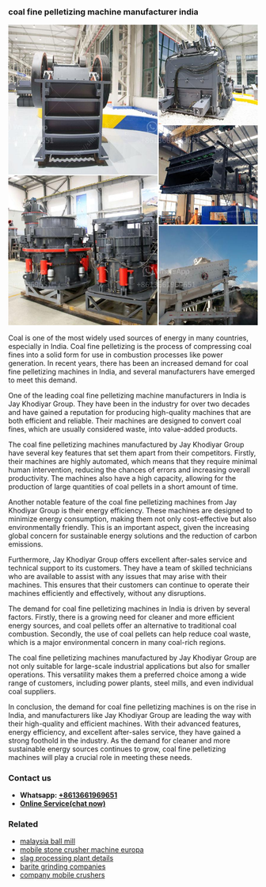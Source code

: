 <h3>coal fine pelletizing machine manufacturer india</h3><img src='1708589291.jpg' alt=''><p>Coal is one of the most widely used sources of energy in many countries, especially in India. Coal fine pelletizing is the process of compressing coal fines into a solid form for use in combustion processes like power generation. In recent years, there has been an increased demand for coal fine pelletizing machines in India, and several manufacturers have emerged to meet this demand.</p><p>One of the leading coal fine pelletizing machine manufacturers in India is Jay Khodiyar Group. They have been in the industry for over two decades and have gained a reputation for producing high-quality machines that are both efficient and reliable. Their machines are designed to convert coal fines, which are usually considered waste, into value-added products.</p><p>The coal fine pelletizing machines manufactured by Jay Khodiyar Group have several key features that set them apart from their competitors. Firstly, their machines are highly automated, which means that they require minimal human intervention, reducing the chances of errors and increasing overall productivity. The machines also have a high capacity, allowing for the production of large quantities of coal pellets in a short amount of time.</p><p>Another notable feature of the coal fine pelletizing machines from Jay Khodiyar Group is their energy efficiency. These machines are designed to minimize energy consumption, making them not only cost-effective but also environmentally friendly. This is an important aspect, given the increasing global concern for sustainable energy solutions and the reduction of carbon emissions.</p><p>Furthermore, Jay Khodiyar Group offers excellent after-sales service and technical support to its customers. They have a team of skilled technicians who are available to assist with any issues that may arise with their machines. This ensures that their customers can continue to operate their machines efficiently and effectively, without any disruptions.</p><p>The demand for coal fine pelletizing machines in India is driven by several factors. Firstly, there is a growing need for cleaner and more efficient energy sources, and coal pellets offer an alternative to traditional coal combustion. Secondly, the use of coal pellets can help reduce coal waste, which is a major environmental concern in many coal-rich regions.</p><p>The coal fine pelletizing machines manufactured by Jay Khodiyar Group are not only suitable for large-scale industrial applications but also for smaller operations. This versatility makes them a preferred choice among a wide range of customers, including power plants, steel mills, and even individual coal suppliers.</p><p>In conclusion, the demand for coal fine pelletizing machines is on the rise in India, and manufacturers like Jay Khodiyar Group are leading the way with their high-quality and efficient machines. With their advanced features, energy efficiency, and excellent after-sales service, they have gained a strong foothold in the industry. As the demand for cleaner and more sustainable energy sources continues to grow, coal fine pelletizing machines will play a crucial role in meeting these needs.</p><h3>Contact us</h3><ul><li><strong>Whatsapp:&nbsp;<a href="https://wa.me/8613661969651">+8613661969651</a></strong></li><li><a href="https://swt.shibang-china.com/?git&amp;zhl&amp;coal fine pelletizing machine manufacturer india"><strong>Online Service(chat now)</strong></a></li></ul><h3>Related</h3><ul><li><a href='malaysia ball mill.md'>malaysia ball mill</a></li><li><a href='mobile stone crusher machine europa.md'>mobile stone crusher machine europa</a></li><li><a href='slag processing plant details.md'>slag processing plant details</a></li><li><a href='barite grinding companies.md'>barite grinding companies</a></li><li><a href='company mobile crushers.md'>company mobile crushers</a></li></ul>